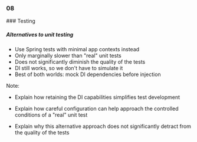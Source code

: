 
<h3 class="chapter-number">08</h3>
### Testing

##### Alternatives to unit testing

* Use Spring tests with minimal app contexts instead
* Only marginally slower than "real" unit tests
* Does not significantly diminish the quality of the tests
* DI still works, so we don't have to simulate it
* Best of both worlds: mock DI dependencies before injection


Note:

- Explain how retaining the DI capabilities simplifies test development

- Explain how careful configuration can help approach the controlled 
conditions of a "real" unit test

- Explain why this alternative approach does not significantly detract
from the quality of the tests